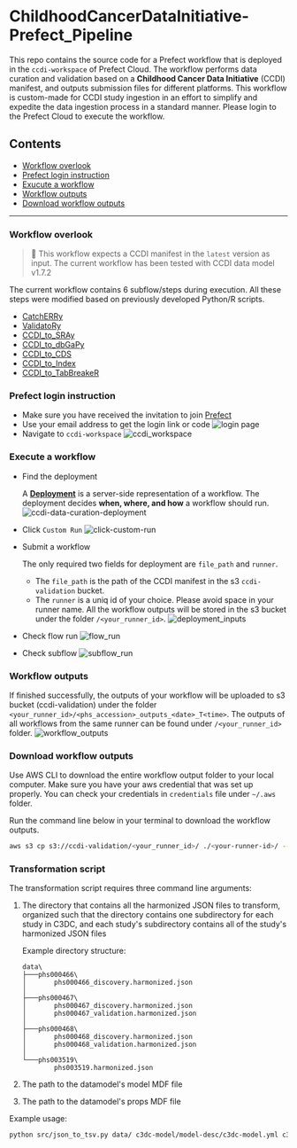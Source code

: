 # ChildhoodCancerDataInitiative-Prefect_Pipeline

This repo contains the source code for a Prefect workflow that is deployed in the `ccdi-workspace` of Prefect Cloud. The workflow performs data curation and validation based on a **Childhood Cancer Data Initiative** (CCDI) manifest, and outputs submission files for different platforms. This workflow is custom-made for CCDI study ingestion in an effort to simplify and expedite the data ingestion process in a standard manner. Please login to the Prefect Cloud to execute the workflow.

## Contents

- [Workflow overlook](#workflow-overlook)
- [Prefect login instruction](#prefect-login-instruction)
- [Exucute a workflow](#execute-a-workflow)
- [Workflow outputs](#workflow-outputs)
- [Download workflow outputs](#download-workflow-outputs)

---
### Workflow overlook
> 📌 This workflow expects a CCDI manifest in the `latest` version as input. The current workflow has been tested with CCDI data model v1.7.2

The current workflow contains 6 subflow/steps during execution. All these steps were modified based on previously developed Python/R scripts.  
- [CatchERRy](https://github.com/CBIIT/ChildhoodCancerDataInitiative-CatchERRy)
- [ValidatoRy](https://github.com/CBIIT/ChildhoodCancerDataInitiative-Submission_ValidatoRy)
- [CCDI_to_SRAy](https://github.com/CBIIT/ChildhoodCancerDataInitiative-CCDI_to_SRAy)
- [CCDI_to_dbGaPy](https://github.com/CBIIT/ChildhoodCancerDataInitiative-CCDI_to_dbGaPy)
- [CCDI_to_CDS](https://github.com/CBIIT/ChildhoodCancerDataInitiative-CCDI_to_CDS_ConverteRy)
- [CCDI_to_Index](https://github.com/CBIIT/ChildhoodCancerDataInitiative-CCDI_IndexeRy)
- [CCDI_to_TabBreakeR](https://github.com/CBIIT/ChildhoodCancerDataInitiative-TabBreakeR)

### Prefect login instruction

- Make sure you have received the invitation to join [Prefect](https://app.prefect.cloud/auth/login)
- Use your email address to get the login link or code
![login page](./docs/prefect_login_page.png)
- Navigate to `ccdi-workspace`
![ccdi_workspace](./docs/ccdi_workspace.png)

### Execute a workflow

- Find the deployment

    A [**Deployment**](https://docs.prefect.io/latest/concepts/deployments/) is a server-side representation of a workflow. The deployment decides **when, where, and how** a workflow should run.
![ccdi-data-curation-deployment](./docs/deployment-ccdi-data-curation.png)

- Click `Custom Run`
![click-custom-run](./docs/workflow-custom-run.png)

- Submit a workflow

    The only required two fields for deployment are `file_path` and `runner`. 
    - The `file_path` is the path of the CCDI manifest in the s3 `ccdi-validation` bucket. 
    - The `runner` is a uniq id of your choice. Please avoid space in your runner name. All the workflow outputs will be stored in the s3 bucket under the folder `/<your_runner_id>`.
    ![deployment_inputs](./docs/deployment_inputs.png)
- Check flow run 
![flow_run](./docs/flow_run.png)
- Check subflow
![subflow_run](./docs/subflow_run.png)

### Workflow outputs
If finished successfully, the outputs of your workflow will be uploaded to s3 bucket (ccdi-validation) under the folder `<your_runner_id>/<phs_accession>_outputs_<date>_T<time>`. The outputs of all workflows from the same runner can be found under `/<your_runner_id>` folder.
![workflow_outputs](./docs/workflow_outputs.png)

### Download workflow outputs
Use AWS CLI to download the entire workflow output folder to your local computer. Make sure you have your aws credential that was set up properly. You can check your credentials in `credentials` file under `~/.aws` folder. 

Run the command line below in your terminal to download the workflow outputs.

```bash
aws s3 cp s3://ccdi-validation/<your_runner_id>/ ./<your-runner-id>/ --recursive
```

### Transformation script

The transformation script requires three command line arguments:

1. The directory that contains all the harmonized JSON files to transform, organized such that the directory contains one subdirectory for each study in C3DC, and each study's subdirectory contains all of the study's harmonized JSON files

    Example directory structure:

    ```text
    data\
    ├───phs000466\
    │       phs000466_discovery.harmonized.json
    │
    ├───phs000467\
    │       phs000467_discovery.harmonized.json
    │       phs000467_validation.harmonized.json
    │
    ├───phs000468\
    │       phs000468_discovery.harmonized.json
    │       phs000468_validation.harmonized.json
    │
    └───phs003519\
            phs003519.harmonized.json
    ```

2. The path to the datamodel's model MDF file
3. The path to the datamodel's props MDF file

Example usage:

```bash
python src/json_to_tsv.py data/ c3dc-model/model-desc/c3dc-model.yml c3dc-model/model-desc/c3dc-model-props.yml
```
